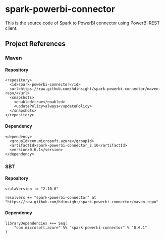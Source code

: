 # spark-powerbi-connector
This is the source code of Spark to PowerBI connector using PowerBI REST client. 

## Project References

### Maven

#### Repository
    <repository>
      <id>spark-powerbi-connector</id>
      <url>https://raw.github.com/hdinsight/spark-powerbi-connector/maven-repo/</url>
      <snapshots>
        <enabled>true</enabled>
        <updatePolicy>always</updatePolicy>
      </snapshots>
    </repository>

#### Dependency
    <dependency>
      <groupId>com.microsoft.azure</groupId>
      <artifactId>spark-powerbi-connector_2.10</artifactId>
      <version>0.6.1</version>
    </dependency>
    
### SBT

#### Repository
    scalaVersion := "2.10.0"
    
    resolvers += "spark-powerbi-connector" at "https://raw.github.com/hdinsight/spark-powerbi-connector/maven-repo"

#### Dependency
    libraryDependencies ++= Seq(
        "com.microsoft.azure" %% "spark-powerbi-connector" % "0.6.1"
    )